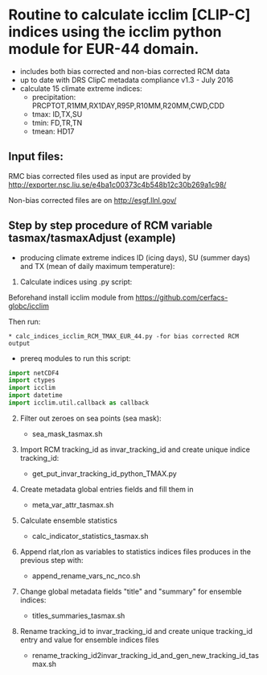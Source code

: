 Routine to calculate icclim [CLIP-C] indices using the icclim python module for EUR-44 domain.
==
- includes both bias corrected and non-bias corrected RCM data
- up to date with DRS ClipC metadata compliance v1.3 - July 2016
- calculate 15 climate extreme indices:
	+ precipitation: PRCPTOT,R1MM,RX1DAY,R95P,R10MM,R20MM,CWD,CDD
	+ tmax: ID,TX,SU
	+ tmin: FD,TR,TN
	+ tmean: HD17

Input files:
--
RMC bias corrected files used as input are provided by http://exporter.nsc.liu.se/e4ba1c00373c4b548b12c30b269a1c98/

Non-bias corrected files are on http://esgf.llnl.gov/

Step by step procedure of RCM variable tasmax/tasmaxAdjust (example)
--
- producing climate extreme indices ID (icing days), SU (summer days) and TX (mean of daily maximum temperature):


1. Calculate indices using .py script:

Beforehand install icclim module from https://github.com/cerfacs-globc/icclim

Then run:

	* calc_indices_icclim_RCM_TMAX_EUR_44.py -for bias corrected RCM output

- prereq modules to run this script:

```python
import netCDF4
import ctypes
import icclim
import datetime
import icclim.util.callback as callback

```
  
2. Filter out zeroes on sea points (sea mask):
	+ sea_mask_tasmax.sh
    
3. Import RCM tracking_id as invar_tracking_id and create unique indice tracking_id: 
	+ get_put_invar_tracking_id_python_TMAX.py

4. Create metadata global entries fields and fill them in
	+ meta_var_attr_tasmax.sh
    
5. Calculate ensemble statistics
    + calc_indicator_statistics_tasmax.sh

6. Append rlat,rlon as variables to statistics indices files produces in the previous step with:
    + append_rename_vars_nc_nco.sh

7. Change global metadata fields "title" and "summary" for ensemble indices:
    + titles_summaries_tasmax.sh

8. Rename tracking_id to invar_tracking_id and create unique tracking_id entry and value for ensemble indices files
    + rename_tracking_id2invar_tracking_id_and_gen_new_tracking_id_tasmax.sh
    





